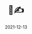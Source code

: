 ---
weight: 5
images:
- /images/folder/2021-12-13_10-37-31_UTC.jpg
title: 🗾✍️
date: 2021-12-13
hideTitle: true
hideExif: true
tags:
- archive # all posts
- tattoo
- gallery
---
